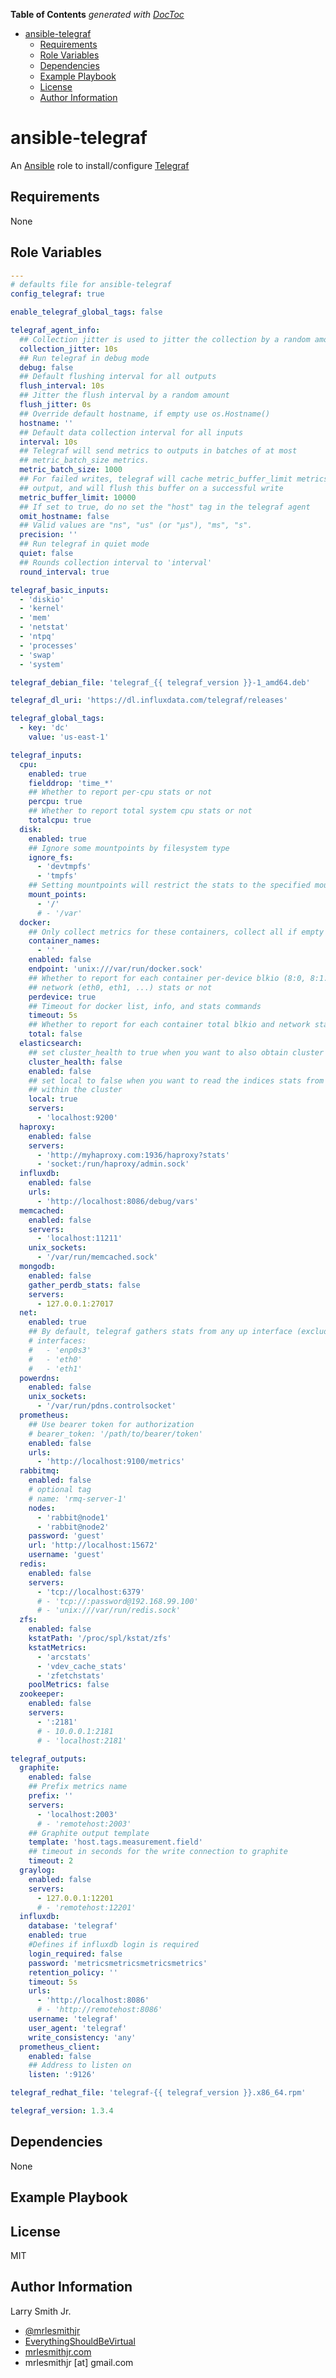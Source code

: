 <!-- START doctoc generated TOC please keep comment here to allow auto update -->
<!-- DON'T EDIT THIS SECTION, INSTEAD RE-RUN doctoc TO UPDATE -->
**Table of Contents**  *generated with [DocToc](https://github.com/thlorenz/doctoc)*

- [ansible-telegraf](#ansible-telegraf)
  - [Requirements](#requirements)
  - [Role Variables](#role-variables)
  - [Dependencies](#dependencies)
  - [Example Playbook](#example-playbook)
  - [License](#license)
  - [Author Information](#author-information)

<!-- END doctoc generated TOC please keep comment here to allow auto update -->

# ansible-telegraf

An [Ansible](https://www.ansible.com) role to install/configure [Telegraf](https://www.influxdata.com/time-series-platform/telegraf)

## Requirements

None

## Role Variables

```yaml
---
# defaults file for ansible-telegraf
config_telegraf: true

enable_telegraf_global_tags: false

telegraf_agent_info:
  ## Collection jitter is used to jitter the collection by a random amount
  collection_jitter: 10s
  ## Run telegraf in debug mode
  debug: false
  ## Default flushing interval for all outputs
  flush_interval: 10s
  ## Jitter the flush interval by a random amount
  flush_jitter: 0s
  ## Override default hostname, if empty use os.Hostname()
  hostname: ''
  ## Default data collection interval for all inputs
  interval: 10s
  ## Telegraf will send metrics to outputs in batches of at most
  ## metric_batch_size metrics.
  metric_batch_size: 1000
  ## For failed writes, telegraf will cache metric_buffer_limit metrics for each
  ## output, and will flush this buffer on a successful write
  metric_buffer_limit: 10000
  ## If set to true, do no set the "host" tag in the telegraf agent
  omit_hostname: false
  ## Valid values are "ns", "us" (or "µs"), "ms", "s".
  precision: ''
  ## Run telegraf in quiet mode
  quiet: false
  ## Rounds collection interval to 'interval'
  round_interval: true

telegraf_basic_inputs:
  - 'diskio'
  - 'kernel'
  - 'mem'
  - 'netstat'
  - 'ntpq'
  - 'processes'
  - 'swap'
  - 'system'

telegraf_debian_file: 'telegraf_{{ telegraf_version }}-1_amd64.deb'

telegraf_dl_uri: 'https://dl.influxdata.com/telegraf/releases'

telegraf_global_tags:
  - key: 'dc'
    value: 'us-east-1'

telegraf_inputs:
  cpu:
    enabled: true
    fielddrop: 'time_*'
    ## Whether to report per-cpu stats or not
    percpu: true
    ## Whether to report total system cpu stats or not
    totalcpu: true
  disk:
    enabled: true
    ## Ignore some mountpoints by filesystem type
    ignore_fs:
      - 'devtmpfs'
      - 'tmpfs'
    ## Setting mountpoints will restrict the stats to the specified mountpoints
    mount_points:
      - '/'
      # - '/var'
  docker:
    ## Only collect metrics for these containers, collect all if empty
    container_names:
      - ''
    enabled: false
    endpoint: 'unix:///var/run/docker.sock'
    ## Whether to report for each container per-device blkio (8:0, 8:1...) and
    ## network (eth0, eth1, ...) stats or not
    perdevice: true
    ## Timeout for docker list, info, and stats commands
    timeout: 5s
    ## Whether to report for each container total blkio and network stats or not
    total: false
  elasticsearch:
    ## set cluster_health to true when you want to also obtain cluster level stats
    cluster_health: false
    enabled: false
    ## set local to false when you want to read the indices stats from all nodes
    ## within the cluster
    local: true
    servers:
      - 'localhost:9200'
  haproxy:
    enabled: false
    servers:
      - 'http://myhaproxy.com:1936/haproxy?stats'
      - 'socket:/run/haproxy/admin.sock'
  influxdb:
    enabled: false
    urls:
      - 'http://localhost:8086/debug/vars'
  memcached:
    enabled: false
    servers:
      - 'localhost:11211'
    unix_sockets:
      - '/var/run/memcached.sock'
  mongodb:
    enabled: false
    gather_perdb_stats: false
    servers:
      - 127.0.0.1:27017
  net:
    enabled: true
    ## By default, telegraf gathers stats from any up interface (excluding loopback)
    # interfaces:
    #   - 'enp0s3'
    #   - 'eth0'
    #   - 'eth1'
  powerdns:
    enabled: false
    unix_sockets:
      - '/var/run/pdns.controlsocket'
  prometheus:
    ## Use bearer token for authorization
    # bearer_token: '/path/to/bearer/token'
    enabled: false
    urls:
      - 'http://localhost:9100/metrics'
  rabbitmq:
    enabled: false
    # optional tag
    # name: 'rmq-server-1'
    nodes:
      - 'rabbit@node1'
      - 'rabbit@node2'
    password: 'guest'
    url: 'http://localhost:15672'
    username: 'guest'
  redis:
    enabled: false
    servers:
      - 'tcp://localhost:6379'
      # - 'tcp://:password@192.168.99.100'
      # - 'unix:///var/run/redis.sock'
  zfs:
    enabled: false
    kstatPath: '/proc/spl/kstat/zfs'
    kstatMetrics:
      - 'arcstats'
      - 'vdev_cache_stats'
      - 'zfetchstats'
    poolMetrics: false
  zookeeper:
    enabled: false
    servers:
      - ':2181'
      # - 10.0.0.1:2181
      # - 'localhost:2181'

telegraf_outputs:
  graphite:
    enabled: false
    ## Prefix metrics name
    prefix: ''
    servers:
      - 'localhost:2003'
      # - 'remotehost:2003'
    ## Graphite output template
    template: 'host.tags.measurement.field'
    ## timeout in seconds for the write connection to graphite
    timeout: 2
  graylog:
    enabled: false
    servers:
      - 127.0.0.1:12201
      # - 'remotehost:12201'
  influxdb:
    database: 'telegraf'
    enabled: true
    #Defines if influxdb login is required
    login_required: false
    password: 'metricsmetricsmetricsmetrics'
    retention_policy: ''
    timeout: 5s
    urls:
      - 'http://localhost:8086'
      # - 'http://remotehost:8086'
    username: 'telegraf'
    user_agent: 'telegraf'
    write_consistency: 'any'
  prometheus_client:
    enabled: false
    ## Address to listen on
    listen: ':9126'

telegraf_redhat_file: 'telegraf-{{ telegraf_version }}.x86_64.rpm'

telegraf_version: 1.3.4
```

## Dependencies

None

## Example Playbook

## License

MIT

## Author Information

Larry Smith Jr.

-   [@mrlesmithjr](https://www.twitter.com/mrlesmithjr)
-   [EverythingShouldBeVirtual](http://www.everythingshouldbevirtual.com)
-   [mrlesmithjr.com](http://mrlesmithjr.com)
-   mrlesmithjr [at] gmail.com
